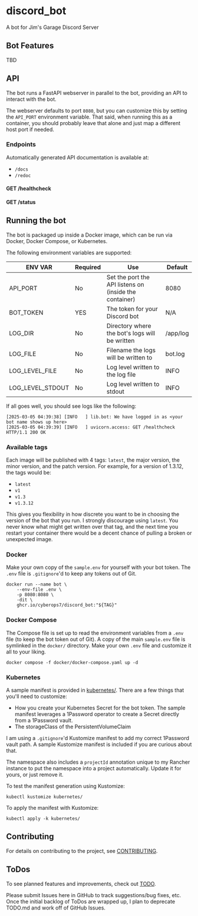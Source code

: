 # discord_bot

A bot for Jim's Garage Discord Server

## Bot Features

TBD

## API

The bot runs a FastAPI webserver in parallel to the bot, 
providing an API to interact with the bot.

The webserver defaults to port `8080`, but you can customize this
by setting the `API_PORT` environment variable.
That said, when running this as a container, you should probably 
leave that alone and just map a different host port if needed.

### Endpoints
Automatically generated API documentation is available at:
- `/docs`
- `/redoc`

#### GET /healthcheck

#### GET /status

## Running the bot
The bot is packaged up inside a Docker image, which can be run
via Docker, Docker Compose, or Kubernetes.

The following environment variables are supported:

| ENV VAR          | Required | Use                                                    | Default  |
|------------------|----------|--------------------------------------------------------|----------|
| API_PORT         | No       | Set the port the API listens on (inside the container) | 8080     |
| BOT_TOKEN        | YES      | The token for your Discord bot                         | N/A      |
| LOG_DIR          | No       | Directory where the bot's logs will be written         | /app/log |
| LOG_FILE         | No       | Filename the logs will be written to                   | bot.log  |
| LOG_LEVEL_FILE   | No       | Log level written to the log file                      | INFO     |
| LOG_LEVEL_STDOUT | No       | Log level written to stdout                            | INFO     |

If all goes well, you should see logs like the following:
```shell
[2025-03-05 04:39:38] [INFO   ] lib.bot: We have logged in as <your bot name shows up here> 
[2025-03-05 04:39:39] [INFO   ] uvicorn.access: GET /healthcheck HTTP/1.1 200 OK
```

### Available tags
Each image will be published with 4 tags: `latest`, the major version, the minor version, and the patch version.
For example, for a version of 1.3.12, the tags would be:
- `latest`
- `v1`
- `v1.3`
- `v1.3.12`

This gives you flexibility in how discrete you want to be in choosing the version of the bot that you run.
I strongly discourage using `latest`.  You never know what might get written over that tag,
and the next time you restart your container there would be a decent chance of pulling a broken or 
unexpected image.


### Docker
Make your own copy of the `sample.env` for yourself with your bot token.
The `.env` file is `.gitignore`'d to keep any tokens out of Git.
```shell
docker run --name bot \
    --env-file .env \
    -p 8080:8080 \
    -dit \
    ghcr.io/cyberops7/discord_bot:"${TAG}"
```

### Docker Compose
The Compose file is set up to read the environment variables from a `.env` file (to keep the bot token out of Git).
A copy of the main `sample.env` file is symlinked in the `docker/` directory.  Make your own `.env` file
and customize it all to your liking.
```shell
docker compose -f docker/docker-compose.yaml up -d 
```

### Kubernetes
A sample manifest is provided in [kubernetes/](kubernetes/).
There are a few things that you'll need to customize:
- How you create your Kubernetes Secret for the bot token. 
  The sample manifest leverages a 1Password operator to create a Secret directly from a 1Password vault.
- The storageClass of the PersistentVolumeClaim

I am using a `.gitignore`'d Kustomize manifest to add my correct 1Password vault path.
A sample Kustomize manifest is included if you are curious about that.

The namespace also includes a `projectId` annotation unique to my Rancher instance to put 
the namespace into a project automatically.  Update it for yours, or just remove it.

To test the manifest generation using Kustomize:
```shell
kubectl kustomize kubernetes/
```

To apply the manifest with Kustomize:
```shell
kubectl apply -k kubernetes/
```

## Contributing

For details on contributing to the project, see [CONTRIBUTING](.github/CONTRIBUTING.md).

## ToDos

To see planned features and improvements, check out [TODO](.github/TODO.md).

Please submit Issues here in GitHub to track suggestions/bug fixes, etc. 
Once the initial backlog of ToDos are wrapped up, I plan to deprecate TODO.md and work off of GitHub Issues.
